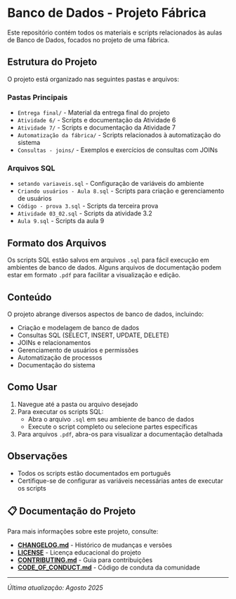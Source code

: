 # Banco de Dados - Projeto Fábrica

Este repositório contém todos os materiais e scripts relacionados às aulas de Banco de Dados, focados no projeto de uma fábrica.

## Estrutura do Projeto

O projeto está organizado nas seguintes pastas e arquivos:

### Pastas Principais
- `Entrega final/` - Material da entrega final do projeto
- `Atividade 6/` - Scripts e documentação da Atividade 6
- `Atividade 7/` - Scripts e documentação da Atividade 7
- `Automatização da fábrica/` - Scripts relacionados à automatização do sistema
- `Consultas - joins/` - Exemplos e exercícios de consultas com JOINs

### Arquivos SQL
- `setando variaveis.sql` - Configuração de variáveis do ambiente
- `Criando usuários - Aula 8.sql` - Scripts para criação e gerenciamento de usuários
- `Código - prova 3.sql` - Scripts da terceira prova
- `Atividade 03_02.sql` - Scripts da atividade 3.2
- `Aula 9.sql` - Scripts da aula 9

## Formato dos Arquivos

Os scripts SQL estão salvos em arquivos `.sql` para fácil execução em ambientes de banco de dados. Alguns arquivos de documentação podem estar em formato `.pdf` para facilitar a visualização e edição.

## Conteúdo

O projeto abrange diversos aspectos de banco de dados, incluindo:

- Criação e modelagem de banco de dados
- Consultas SQL (SELECT, INSERT, UPDATE, DELETE)
- JOINs e relacionamentos
- Gerenciamento de usuários e permissões
- Automatização de processos
- Documentação do sistema

## Como Usar

1. Navegue até a pasta ou arquivo desejado
2. Para executar os scripts SQL:
   - Abra o arquivo `.sql` em seu ambiente de banco de dados
   - Execute o script completo ou selecione partes específicas
3. Para arquivos `.pdf`, abra-os para visualizar a documentação detalhada

## Observações

- Todos os scripts estão documentados em português
- Certifique-se de configurar as variáveis necessárias antes de executar os scripts 

## 📋 Documentação do Projeto

Para mais informações sobre este projeto, consulte:

- **[CHANGELOG.md](CHANGELOG.md)** - Histórico de mudanças e versões
- **[LICENSE](LICENSE)** - Licença educacional do projeto
- **[CONTRIBUTING.md](CONTRIBUTING.md)** - Guia para contribuições
- **[CODE_OF_CONDUCT.md](CODE_OF_CONDUCT.md)** - Código de conduta da comunidade

---

*Última atualização: Agosto 2025*